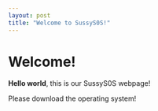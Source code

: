 ```yaml
---
layout: post
title: "Welcome to SussyS0S!"
---
```



# Welcome!

**Hello world**, this is our SussyS0S webpage!

Please download the operating system!
